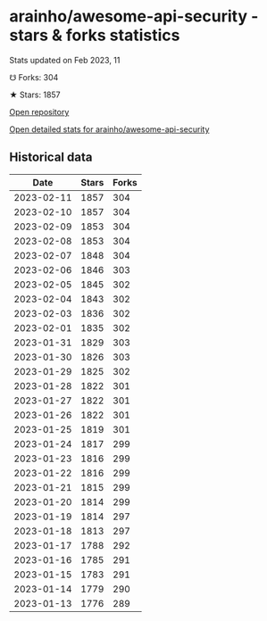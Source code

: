 # arainho/awesome-api-security - stars & forks statistics

Stats updated on Feb 2023, 11

☋ Forks: 304

★ Stars: 1857

[Open repository](https://github.com/arainho/awesome-api-security)

[Open detailed stats for arainho/awesome-api-security](https://reviewgithub.com/rep/arainho/awesome-api-security)

## Historical data
| Date | Stars | Forks |
|------|-------|-------|
| 2023-02-11 | 1857 | 304 | 
| 2023-02-10 | 1857 | 304 | 
| 2023-02-09 | 1853 | 304 | 
| 2023-02-08 | 1853 | 304 | 
| 2023-02-07 | 1848 | 304 | 
| 2023-02-06 | 1846 | 303 | 
| 2023-02-05 | 1845 | 302 | 
| 2023-02-04 | 1843 | 302 | 
| 2023-02-03 | 1836 | 302 | 
| 2023-02-01 | 1835 | 302 | 
| 2023-01-31 | 1829 | 303 | 
| 2023-01-30 | 1826 | 303 | 
| 2023-01-29 | 1825 | 302 | 
| 2023-01-28 | 1822 | 301 | 
| 2023-01-27 | 1822 | 301 | 
| 2023-01-26 | 1822 | 301 | 
| 2023-01-25 | 1819 | 301 | 
| 2023-01-24 | 1817 | 299 | 
| 2023-01-23 | 1816 | 299 | 
| 2023-01-22 | 1816 | 299 | 
| 2023-01-21 | 1815 | 299 | 
| 2023-01-20 | 1814 | 299 | 
| 2023-01-19 | 1814 | 297 | 
| 2023-01-18 | 1813 | 297 | 
| 2023-01-17 | 1788 | 292 | 
| 2023-01-16 | 1785 | 291 | 
| 2023-01-15 | 1783 | 291 | 
| 2023-01-14 | 1779 | 290 | 
| 2023-01-13 | 1776 | 289 | 

